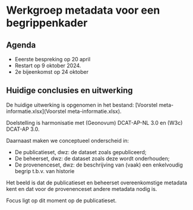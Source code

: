 # Werkgroep metadata voor een begrippenkader

## Agenda

- Eeerste bespreking op 20 april
- Restart op 9 oktober 2024.
- 2e bijeenkomst op 24 oktober

## Huidige conclusies en uitwerking

De huidige uitwerking is opgenomen in het bestand: [Voorstel meta-informatie.xlsx](Voorstel meta-informatie.xlsx).

Doelstelling is harmonisatie met (Geonovum) DCAT-AP-NL 3.0 en (W3c) DCAT-AP 3.0.

Daarnaast maken we conceptueel onderscheid in:
- De publicatieset, dwz: de dataset zoals gepubliceerd;
- De beheerset, dwz: de dataset zoals deze wordt onderhouden;
- De provenenceset, dwz: de beschrijving van (vaak) een enkelvoudig begrip t.b.v. van historie

Het beeld is dat de publicatieset en beheerset overeenkomstige metadata kent en dat voor de provenenceset andere metadata nodig is.

Focus ligt op dit moment op de publicatieset.
